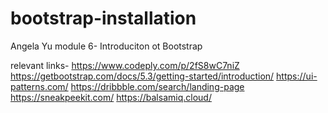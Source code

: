 # bootstrap-installation

Angela Yu module 6- Introduciton ot Bootstrap


relevant links-
https://www.codeply.com/p/2fS8wC7niZ
https://getbootstrap.com/docs/5.3/getting-started/introduction/
https://ui-patterns.com/
https://dribbble.com/search/landing-page
https://sneakpeekit.com/
https://balsamiq.cloud/
